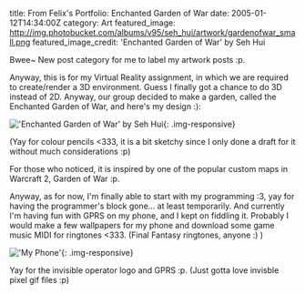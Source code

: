 title: From Felix's Portfolio: Enchanted Garden of War
date: 2005-01-12T14:34:00Z
category: Art
featured_image: http://img.photobucket.com/albums/v95/seh_hui/artwork/gardenofwar_small.png
featured_image_credit: 'Enchanted Garden of War' by Seh Hui

Bwee~ New post category for me to label my artwork posts :p.

Anyway, this is for my Virtual Reality assignment, in which we are required to create/render a 3D environment. Guess I finally got a chance to do 3D instead of 2D. Anyway, our group decided to make a garden, called the Enchanted Garden of War, and here's my design :):

!['Enchanted Garden of War' by Seh Hui](http://img.photobucket.com/albums/v95/seh_hui/artwork/gardenofwar_small.png){: .img-responsive}

(Yay for colour pencils <333, it is a bit sketchy since I only done a draft for it without much considerations :p)

For those who noticed, it is inspired by one of the popular custom maps in Warcraft 2, Garden of War :p.

Anyway, as for now, I'm finally able to start with my programming :3, yay for having the programmer's block gone… at least temporarily. And currently I'm having fun with GPRS on my phone, and I kept on fiddling it. Probably I would make a few wallpapers for my phone and download some game music MIDI for ringtones <333. (Final Fantasy ringtones, anyone :) )

!['My Phone'](http://img.photobucket.com/albums/v95/seh_hui/photo/myphone.jpg){: .img-responsive}

Yay for the invisible operator logo and GPRS :p. (Just gotta love invisble pixel gif files :p)
